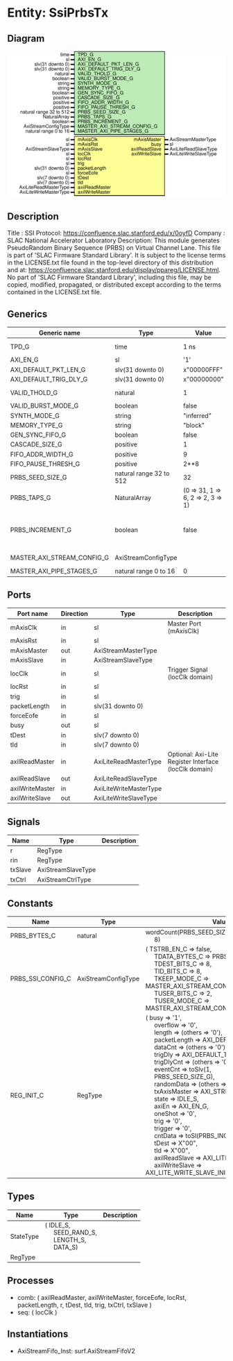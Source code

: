 # Entity: SsiPrbsTx

## Diagram

![Diagram](SsiPrbsTx.svg "Diagram")
## Description

Title      : SSI Protocol: https://confluence.slac.stanford.edu/x/0oyfD
Company    : SLAC National Accelerator Laboratory
Description:   This module generates
               PseudoRandom Binary Sequence (PRBS) on Virtual Channel Lane.
This file is part of 'SLAC Firmware Standard Library'.
It is subject to the license terms in the LICENSE.txt file found in the
top-level directory of this distribution and at:
   https://confluence.slac.stanford.edu/display/ppareg/LICENSE.html.
No part of 'SLAC Firmware Standard Library', including this file,
may be copied, modified, propagated, or distributed except according to
the terms contained in the LICENSE.txt file.
## Generics

| Generic name               | Type                    | Value                             | Description                               |
| -------------------------- | ----------------------- | --------------------------------- | ----------------------------------------- |
| TPD_G                      | time                    | 1 ns                              | General Configurations                    |
| AXI_EN_G                   | sl                      | '1'                               |                                           |
| AXI_DEFAULT_PKT_LEN_G      | slv(31 downto 0)        | x"00000FFF"                       |                                           |
| AXI_DEFAULT_TRIG_DLY_G     | slv(31 downto 0)        | x"00000000"                       |                                           |
| VALID_THOLD_G              | natural                 | 1                                 | FIFO Configurations                       |
| VALID_BURST_MODE_G         | boolean                 | false                             |                                           |
| SYNTH_MODE_G               | string                  | "inferred"                        |                                           |
| MEMORY_TYPE_G              | string                  | "block"                           |                                           |
| GEN_SYNC_FIFO_G            | boolean                 | false                             |                                           |
| CASCADE_SIZE_G             | positive                | 1                                 |                                           |
| FIFO_ADDR_WIDTH_G          | positive                | 9                                 |                                           |
| FIFO_PAUSE_THRESH_G        | positive                | 2**8                              |                                           |
| PRBS_SEED_SIZE_G           | natural range 32 to 512 | 32                                | PRBS Configurations                       |
| PRBS_TAPS_G                | NaturalArray            | (0 => 31, 1 => 6, 2 => 2, 3 => 1) |                                           |
| PRBS_INCREMENT_G           | boolean                 | false                             | Increment mode by default instead of PRBS |
| MASTER_AXI_STREAM_CONFIG_G | AxiStreamConfigType     |                                   | AXI Stream Configurations                 |
| MASTER_AXI_PIPE_STAGES_G   | natural range 0 to 16   | 0                                 |                                           |
## Ports

| Port name       | Direction | Type                   | Description                                           |
| --------------- | --------- | ---------------------- | ----------------------------------------------------- |
| mAxisClk        | in        | sl                     | Master Port (mAxisClk)                                |
| mAxisRst        | in        | sl                     |                                                       |
| mAxisMaster     | out       | AxiStreamMasterType    |                                                       |
| mAxisSlave      | in        | AxiStreamSlaveType     |                                                       |
| locClk          | in        | sl                     | Trigger Signal (locClk domain)                        |
| locRst          | in        | sl                     |                                                       |
| trig            | in        | sl                     |                                                       |
| packetLength    | in        | slv(31 downto 0)       |                                                       |
| forceEofe       | in        | sl                     |                                                       |
| busy            | out       | sl                     |                                                       |
| tDest           | in        | slv(7 downto 0)        |                                                       |
| tId             | in        | slv(7 downto 0)        |                                                       |
| axilReadMaster  | in        | AxiLiteReadMasterType  | Optional: Axi-Lite Register Interface (locClk domain) |
| axilReadSlave   | out       | AxiLiteReadSlaveType   |                                                       |
| axilWriteMaster | in        | AxiLiteWriteMasterType |                                                       |
| axilWriteSlave  | out       | AxiLiteWriteSlaveType  |                                                       |
## Signals

| Name    | Type               | Description |
| ------- | ------------------ | ----------- |
| r       | RegType            |             |
| rin     | RegType            |             |
| txSlave | AxiStreamSlaveType |             |
| txCtrl  | AxiStreamCtrlType  |             |
## Constants

| Name              | Type                | Value                                                                                                                                                                                                                                                                                                                                                                                                                                                                                                                                                                                                                                                                                                                                                                                                                                                                                                                                                                                                                                                                                                                                                                                                                                                                                                                                                                                                                                                                                                                                                                 | Description |
| ----------------- | ------------------- | --------------------------------------------------------------------------------------------------------------------------------------------------------------------------------------------------------------------------------------------------------------------------------------------------------------------------------------------------------------------------------------------------------------------------------------------------------------------------------------------------------------------------------------------------------------------------------------------------------------------------------------------------------------------------------------------------------------------------------------------------------------------------------------------------------------------------------------------------------------------------------------------------------------------------------------------------------------------------------------------------------------------------------------------------------------------------------------------------------------------------------------------------------------------------------------------------------------------------------------------------------------------------------------------------------------------------------------------------------------------------------------------------------------------------------------------------------------------------------------------------------------------------------------------------------------------- | ----------- |
| PRBS_BYTES_C      | natural             |  wordCount(PRBS_SEED_SIZE_G,<br><span style="padding-left:20px"> 8)                                                                                                                                                                                                                                                                                                                                                                                                                                                                                                                                                                                                                                                                                                                                                                                                                                                                                                                                                                                                                                                                                                                                                                                                                                                                                                                                                                                                                                                                                                   |             |
| PRBS_SSI_CONFIG_C | AxiStreamConfigType |  (       TSTRB_EN_C    => false,<br><span style="padding-left:20px">       TDATA_BYTES_C => PRBS_BYTES_C,<br><span style="padding-left:20px">       TDEST_BITS_C  => 8,<br><span style="padding-left:20px">       TID_BITS_C    => 8,<br><span style="padding-left:20px">       TKEEP_MODE_C  => MASTER_AXI_STREAM_CONFIG_G.TKEEP_MODE_C,<br><span style="padding-left:20px">       TUSER_BITS_C  => 2,<br><span style="padding-left:20px">       TUSER_MODE_C  => MASTER_AXI_STREAM_CONFIG_G.TUSER_MODE_C)                                                                                                                                                                                                                                                                                                                                                                                                                                                                                                                                                                                                                                                                                                                                                                                                                                                                                                                                                                                                                                                           |             |
| REG_INIT_C        | RegType             |  (       busy           => '1',<br><span style="padding-left:20px">       overflow       => '0',<br><span style="padding-left:20px">       length         => (others => '0'),<br><span style="padding-left:20px">       packetLength   => AXI_DEFAULT_PKT_LEN_G,<br><span style="padding-left:20px">       dataCnt        => (others => '0'),<br><span style="padding-left:20px">       trigDly        => AXI_DEFAULT_TRIG_DLY_G,<br><span style="padding-left:20px">       trigDlyCnt     => (others => '0'),<br><span style="padding-left:20px">       eventCnt       => toSlv(1,<br><span style="padding-left:20px"> PRBS_SEED_SIZE_G),<br><span style="padding-left:20px">       randomData     => (others => '0'),<br><span style="padding-left:20px">       txAxisMaster   => AXI_STREAM_MASTER_INIT_C,<br><span style="padding-left:20px">       state          => IDLE_S,<br><span style="padding-left:20px">       axiEn          => AXI_EN_G,<br><span style="padding-left:20px">       oneShot        => '0',<br><span style="padding-left:20px">       trig           => '0',<br><span style="padding-left:20px">       trigger        => '0',<br><span style="padding-left:20px">       cntData        => toSl(PRBS_INCREMENT_G),<br><span style="padding-left:20px">       tDest          => X"00",<br><span style="padding-left:20px">       tId            => X"00",<br><span style="padding-left:20px">       axilReadSlave  => AXI_LITE_READ_SLAVE_INIT_C,<br><span style="padding-left:20px">       axilWriteSlave => AXI_LITE_WRITE_SLAVE_INIT_C) |             |
## Types

| Name      | Type                                                                                                                                                  | Description |
| --------- | ----------------------------------------------------------------------------------------------------------------------------------------------------- | ----------- |
| StateType | ( IDLE_S,<br><span style="padding-left:20px"> SEED_RAND_S,<br><span style="padding-left:20px"> LENGTH_S,<br><span style="padding-left:20px"> DATA_S)  |             |
| RegType   |                                                                                                                                                       |             |
## Processes
- comb: ( axilReadMaster, axilWriteMaster, forceEofe, locRst,
                   packetLength, r, tDest, tId, trig, txCtrl, txSlave )
- seq: ( locClk )
## Instantiations

- AxiStreamFifo_Inst: surf.AxiStreamFifoV2
